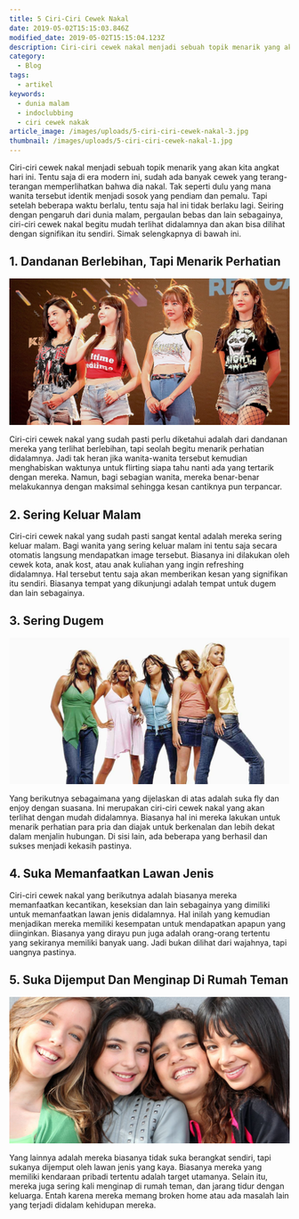 ```yaml
---
title: 5 Ciri-Ciri Cewek Nakal
date: 2019-05-02T15:15:03.846Z
modified_date: 2019-05-02T15:15:04.123Z
description: Ciri-ciri cewek nakal menjadi sebuah topik menarik yang akan kita angkat hari ini. Tentu saja di era modern ini, sudah ada banyak cewek yang terang-terangan.
category:
  - Blog
tags:
  - artikel
keywords:
  - dunia malam
  - indoclubbing
  - ciri cewek nakak
article_image: /images/uploads/5-ciri-ciri-cewek-nakal-3.jpg
thumbnail: /images/uploads/5-ciri-ciri-cewek-nakal-1.jpg
---
```

Ciri-ciri cewek nakal menjadi sebuah topik menarik yang akan kita angkat hari ini. Tentu saja di era modern ini, sudah ada banyak cewek yang terang-terangan memperlihatkan bahwa dia nakal. Tak seperti dulu yang mana wanita tersebut identik menjadi sosok yang pendiam dan pemalu. Tapi setelah beberapa waktu berlalu, tentu saja hal ini tidak berlaku lagi. Seiring dengan pengaruh dari dunia malam, pergaulan bebas dan lain sebagainya, ciri-ciri cewek nakal begitu mudah terlihat didalamnya dan akan bisa dilihat dengan signifikan itu sendiri. Simak selengkapnya di bawah ini.



## 1. Dandanan Berlebihan, Tapi Menarik Perhatian

![5 Ciri-Ciri Cewek Nakal](/images/uploads/5-ciri-ciri-cewek-nakal-1-real.jpg)

Ciri-ciri cewek nakal yang sudah pasti perlu diketahui adalah dari dandanan mereka yang terlihat berlebihan, tapi seolah begitu menarik perhatian didalamnya. Jadi tak heran jika wanita-wanita tersebut kemudian menghabiskan waktunya untuk flirting siapa tahu nanti ada yang tertarik dengan mereka. Namun, bagi sebagian wanita, mereka benar-benar melakukannya dengan maksimal sehingga kesan cantiknya pun terpancar.



## 2. Sering Keluar Malam

Ciri-ciri cewek nakal yang sudah pasti sangat kental adalah mereka sering keluar malam. Bagi wanita yang sering keluar malam ini tentu saja secara otomatis langsung mendapatkan image tersebut. Biasanya ini dilakukan oleh cewek kota, anak kost, atau anak kuliahan yang ingin refreshing didalamnya. Hal tersebut tentu saja akan memberikan kesan yang signifikan itu sendiri. Biasanya tempat yang dikunjungi adalah tempat untuk dugem dan lain sebagainya.



## 3. Sering Dugem

![5 Ciri-Ciri Cewek Nakal](/images/uploads/5-ciri-ciri-cewek-nakal-3.jpg)

Yang berikutnya sebagaimana yang dijelaskan di atas adalah suka fly dan enjoy dengan suasana. Ini merupakan ciri-ciri cewek nakal yang akan terlihat dengan mudah didalamnya. Biasanya hal ini mereka lakukan untuk menarik perhatian para pria dan diajak untuk berkenalan dan lebih dekat dalam menjalin hubungan. Di sisi lain, ada beberapa yang berhasil dan sukses menjadi kekasih pastinya.



## 4. Suka Memanfaatkan Lawan Jenis

Ciri-ciri cewek nakal yang berikutnya adalah biasanya mereka memanfaatkan kecantikan, keseksian dan lain sebagainya yang dimiliki untuk memanfaatkan lawan jenis didalamnya. Hal inilah yang kemudian menjadikan mereka memiliki kesempatan untuk mendapatkan apapun yang diinginkan. Biasanya yang dirayu pun juga adalah orang-orang tertentu yang sekiranya memiliki banyak uang. Jadi bukan dilihat dari wajahnya, tapi uangnya pastinya.



## 5. Suka Dijemput Dan Menginap Di Rumah Teman

![5 Ciri-Ciri Cewek Nakal](/images/uploads/5-ciri-ciri-cewek-nakal-2.jpg)

Yang lainnya adalah mereka biasanya tidak suka berangkat sendiri, tapi sukanya dijemput oleh lawan jenis yang kaya. Biasanya mereka yang memiliki kendaraan pribadi tertentu adalah target utamanya. Selain itu, mereka juga sering kali menginap di rumah teman, dan jarang tidur dengan keluarga. Entah karena mereka memang broken home atau ada masalah lain yang terjadi didalam kehidupan mereka.
